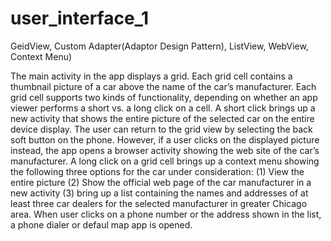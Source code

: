 # user_interface_1
GeidView, Custom Adapter(Adaptor Design Pattern), ListView, WebView, Context Menu)

The main activity in the app displays a grid. Each grid cell contains a thumbnail picture of a car above the name of the car’s manufacturer. Each grid cell supports two kinds of functionality, depending on whether an app viewer performs a short vs. a long click on a cell. A short click brings up a new activity that shows the entire picture of the selected car on the entire device display. The user can return to the grid view by selecting the back soft button on the phone. However, if a user clicks on the displayed picture instead, the app opens a browser activity showing the web site of the car’s manufacturer. A long click on a grid cell brings up a context menu showing the following three options for the car under consideration: 
(1) View the entire picture 
(2) Show the official web page of the car manufacturer in a new activity 
(3) bring up a list containing the names and addresses of at least three car dealers for the selected manufacturer in greater Chicago area. When user clicks on a phone number or the address shown in the list, a phone dialer or defaul map app is opened.
